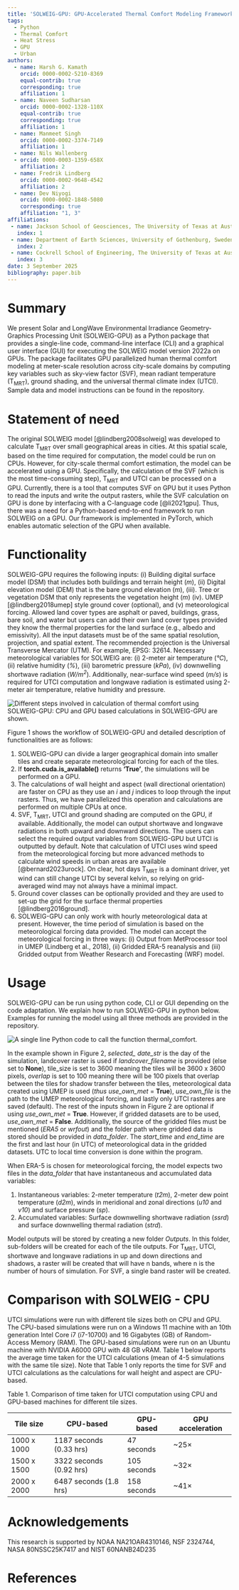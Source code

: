 ```yaml
---
title: 'SOLWEIG-GPU: GPU-Accelerated Thermal Comfort Modeling Framework for Urban Digital Twins'
tags:
  - Python
  - Thermal Comfort
  - Heat Stress
  - GPU
  - Urban
authors:
  - name: Harsh G. Kamath
    orcid: 0000-0002-5210-8369
    equal-contrib: true
    corresponding: true
    affiliation: 1 
  - name: Naveen Sudharsan
    orcid: 0000-0002-1328-110X
    equal-contrib: true
    corresponding: true
    affiliation: 1
  - name: Manmeet Singh
    orcid: 0000-0002-3374-7149
    affiliation: 1
  - name: Nils Wallenberg
  - orcid: 0000-0003-1359-658X
    affiliation: 2
  - name: Fredrik Lindberg
    orcid: 0000-0002-9648-4542
    affiliation: 2
  - name: Dev Niyogi
    orcid: 0000-0002-1848-5080
    corresponding: true
    affiliation: "1, 3" 
affiliations:
 - name: Jackson School of Geosciences, The University of Texas at Austin, USA
   index: 1
 - name: Department of Earth Sciences, University of Gothenburg, Sweden
   index: 2
 - name: Cockrell School of Engineering, The University of Texas at Austin, USA
   index: 3
date: 3 September 2025
bibliography: paper.bib
---
```


# Summary

We present Solar and LongWave Environmental Irradiance Geometry-Graphics Processing Unit (SOLWEIG-GPU) as a Python package that provides a single-line code, command-line interface (CLI) and a graphical user interface (GUI) for executing the SOLWEIG model version 2022a on GPUs. The package facilitates GPU parallelized human thermal comfort modeling at meter-scale resolution across city-scale domains by computing key variables such as sky-view factor (SVF), mean radiant temperature (T<sub>MRT</sub>), ground shading, and the universal thermal climate index (UTCI). Sample data and model instructions can be found in the repository.

# Statement of need

The original SOLWEIG model [@lindberg2008solweig] was developed to calculate T<sub>MRT</sub> over small geographical areas in cities. At this spatial scale, based on the time required for computation, the model could be run on CPUs. However, for city-scale thermal comfort estimation, the model can be accelerated using a GPU. Specifically, the calculation of the SVF (which is the most time-consuming step), T<sub>MRT</sub> and UTCI can be processed on a GPU. Currently, there is a tool that computes SVF on GPU but it uses Python to read the inputs and write the output rasters, while the SVF calculation on GPU is done by interfacing with a C-language code [@li2021gpu]. Thus, there was a need for a Python-based end-to-end framework to run SOLWEIG on a GPU. Our framework is implemented in PyTorch, which enables automatic selection of the GPU when available. 


# Functionality 
SOLWEIG-GPU requires the following inputs: (i) Building digital surface model (DSM) that includes both buildings and terrain height (*m*), (ii) Digital elevation model (DEM) that is the bare ground elevation (*m*), (iii). Tree or vegetation DSM that only represents the vegetation height (*m*) (iv). UMEP [@lindberg2018umep] style ground cover (optional), and (v) meteorological forcing. Allowed land cover types are asphalt or paved, buildings, grass, bare soil, and water but users can add their own land cover types provided they know the thermal properties for the land surface (e.g., albedo and emissivity). All the input datasets must be of the same spatial resolution, projection, and spatial extent. The recommended projection is the Universal Transverse Mercator (UTM). For example, EPSG: 32614. Necessary meteorological variables for SOLWEIG are: (i) 2-meter air temperature (*℃*), (ii) relative humidity (*%*), (iii) barometric pressure (*kPa*), (iv) downwelling shortwave radiation (*W/m<sup>2</sup>*). Additionally, near-surface wind speed (*m/s*) is required for UTCI computation and longwave radiation is estimated using 2-meter air temperature, relative humidity and pressure. 

![Different steps involved in calculation of `thermal comfort` using SOLWEIG-GPU: CPU and GPU based calculations in SOLWEIG-GPU are shown.](figures/figure1.png)

Figure 1 shows the workflow of SOLWEIG-GPU and detailed description of functionalities are as follows:
  1. SOLWEIG-GPU can divide a larger geographical domain into smaller tiles and create separate meteorological forcing for each of the tiles. 
  2. If **torch.cuda.is_available()** returns **‘True’**, the simulations will be performed on a GPU.
  3. The calculations of wall height and aspect (wall directional orientation) are faster on CPU as they use an *i* and *j* indices to loop through the input rasters. Thus, we have parallelized this operation and calculations are performed on multiple CPUs at once.
  4. SVF, T<sub>MRT</sub>, UTCI and ground shading are computed on the GPU, if available. Additionally, the model can output shortwave and longwave radiations in both upward and downward directions. The users can select the required output variables from SOLWEIG-GPU but UTCI is outputted by default. Note that calculation of UTCI uses wind speed from the meteorological forcing but more advanced methods to calculate wind speeds in urban areas are available [@bernard2023urock]. On clear, hot days T<sub>MRT</sub> is a dominant driver, yet wind can still change UTCI by several kelvin, so relying on grid-averaged wind may not always have a minimal impact.
  5. Ground cover classes can be optionally provided and they are used to set-up the grid for the surface thermal properties [@lindberg2016ground].
  6. SOLWEIG-GPU can only work with hourly meteorological data at present. However, the time period of simulation is based on the meteorological forcing data provided. The model can accept the meteorological forcing in three ways: (i) Output from MetProcessor tool in UMEP (Lindberg et al., 2018), (ii) Gridded ERA-5 reanalysis and (iii) Gridded output from Weather Research and Forecasting (WRF) model. 


# Usage 

SOLWEIG-GPU can be run using python code, CLI or GUI depending on the code adaptation. We explain how to run SOLWEIG-GPU in python below. Examples for running the model using all three methods are provided in the repository. 

![A single line Python code to call the function `thermal_comfort`.](figures/figure2.png)

In the example shown in Figure 2, *selected_ date_str* is the day of the simulation, landcover raster is used if *landcover_filename* is provided (else set to **None**), tile_size is set to 3600 meaning the tiles will be 3600 x 3600 pixels, *overlap* is set to 100 meaning there will be 100 pixels that overlap between the tiles for shadow transfer between the tiles, meteorological data created using UMEP is used (*thus use_own_met* = **True**), *use_own_file* is the path to the UMEP meteorological forcing, and lastly only UTCI rasteres are saved (default). The rest of the inputs shown in Figure 2 are optional if using *use_own_met* = **True**. However, if gridded datasets are to be used, *use_own_met* = **False**. Additionally, the source of the gridded files must be mentioned (*ERA5* or *wrfout*) and the folder path where gridded data is stored should be provided in *data_folder*. The *start_time* and *end_time* are the first and last hour (in UTC) of meteorological data in the gridded datasets. UTC to local time conversion is done within the program.

When ERA-5 is chosen for meteorological forcing, the model expects two files in the *data_folder* that have instantaneous and accumulated data variables: 
  1. Instantaneous variables: 2-meter temperature (*t2m*), 2-meter dew point temperature (*d2m*),  winds in meridional and zonal directions (*u10* and *v10*) and surface pressure (*sp*).
  2. Accumulated variables: Surface downwelling shortwave radiation (*ssrd*) and surface downwelling thermal radiation (*strd*).
     
Model outputs will be stored by creating a new folder *Outputs*. In this folder, sub-folders will be created for each of the tile outputs. For T<sub>MRT</sub>, UTCI, shortwave and longwave radiations in up and down directions and shadows, a raster will be created that will have n bands, where n is the number of hours of simulation. For SVF, a single band raster will be created. 

# Comparison with SOLWEIG - CPU
UTCI simulations were run with different tile sizes both on CPU and GPU. The CPU-based simulations were run on a Windows 11 machine with an 10th generation Intel Core i7 (i7-10700) and 16 Gigabytes (GB) of Random-Access Memory (RAM). The GPU-based simulations were run on an Ubuntu machine with NVIDIA A6000 GPU with 48 GB vRAM. Table 1 below reports the average time taken for the UTCI calculations (mean of 4-5 simulations with the same tile size). Note that Table 1 only reports the time for SVF and UTCI calculations as the calculations for wall height and aspect are CPU-based.

Table 1. Comparison of time taken for UTCI computation using CPU and GPU-based machines for different tile sizes.

| Tile size     | CPU-based               | GPU-based | GPU acceleration |
|---------------|-------------------------|-----------|------------------|
| 1000 x 1000   | 1187 seconds (0.33 hrs) | 47 seconds| ~25×             |
| 1500 x 1500   | 3322 seconds (0.92 hrs) | 105 seconds| ~32×            |
| 2000 x 2000   | 6487 seconds (1.8 hrs)  | 158 seconds| ~41×            |


# Acknowledgements

This research is supported by NOAA NA21OAR4310146, NSF 2324744, NASA 80NSSC25K7417 and NIST 60NANB24D235

# References
